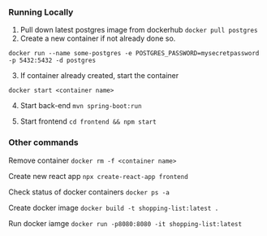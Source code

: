 ### Running Locally
1. Pull down latest postgres image from dockerhub
`docker pull postgres`
2. Create a new container if not already done so.

`docker run --name some-postgres -e POSTGRES_PASSWORD=mysecretpassword -p 5432:5432 -d postgres`

3. If container already created, start the container

`docker start <container name>`

4. Start back-end
`mvn spring-boot:run`

5. Start frontend
`cd frontend && npm start`


### Other commands
Remove container
`docker rm -f <container name>`

Create new react app
`npx create-react-app frontend`

Check status of docker containers
`docker ps -a`


Create docker image
`docker build -t shopping-list:latest .`

Run docker iamge
`docker run -p8080:8080 -it shopping-list:latest`